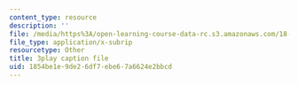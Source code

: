 ```yaml
---
content_type: resource
description: ''
file: /media/https%3A/open-learning-course-data-rc.s3.amazonaws.com/18-03-differential-equations-spring-2010/1854be1e9de26df7ebe67a6624e2bbcd_2SuTN8rpe4I.srt
file_type: application/x-subrip
resourcetype: Other
title: 3play caption file
uid: 1854be1e-9de2-6df7-ebe6-7a6624e2bbcd
---
```

